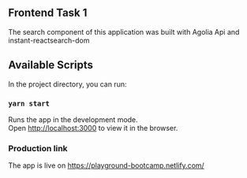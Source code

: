 ## Frontend Task 1

The search component of this application was built with Agolia Api and instant-reactsearch-dom

## Available Scripts

In the project directory, you can run:

### `yarn start`

Runs the app in the development mode.<br />
Open [http://localhost:3000](http://localhost:3000) to view it in the browser.

### Production link

The app is live on https://playground-bootcamp.netlify.com/

